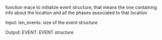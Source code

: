   function mace to initialize event structure, that means 
  the one containing info about the location and all the phases associated 
  to that location
  
  Input:
      len_events: size of the event structure
  
  Output:
      EVENT: EVENT structure
